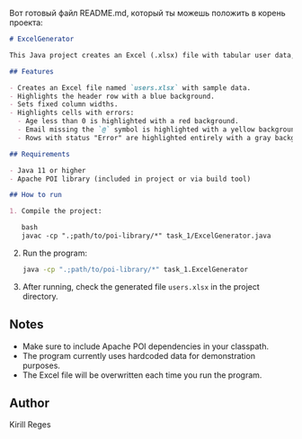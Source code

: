 Вот готовый файл README.md, который ты можешь положить в корень проекта:

````markdown
# ExcelGenerator

This Java project creates an Excel (.xlsx) file with tabular user data, highlights errors, and applies formatting using the Apache POI library.

## Features

- Creates an Excel file named `users.xlsx` with sample data.
- Highlights the header row with a blue background.
- Sets fixed column widths.
- Highlights cells with errors:
  - Age less than 0 is highlighted with a red background.
  - Email missing the `@` symbol is highlighted with a yellow background.
  - Rows with status "Error" are highlighted entirely with a gray background.

## Requirements

- Java 11 or higher
- Apache POI library (included in project or via build tool)

## How to run

1. Compile the project:

   bash
   javac -cp ".;path/to/poi-library/*" task_1/ExcelGenerator.java
````

2. Run the program:

   ```bash
   java -cp ".;path/to/poi-library/*" task_1.ExcelGenerator
   ```

3. After running, check the generated file `users.xlsx` in the project directory.

## Notes

* Make sure to include Apache POI dependencies in your classpath.
* The program currently uses hardcoded data for demonstration purposes.
* The Excel file will be overwritten each time you run the program.

## Author

Kirill Reges
